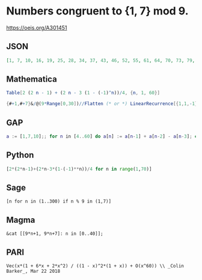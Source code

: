 # Numbers congruent to \{1, 7\} mod 9\.
https://oeis.org/A301451
## JSON
```JSON
[1, 7, 10, 16, 19, 25, 28, 34, 37, 43, 46, 52, 55, 61, 64, 70, 73, 79, 82, 88, 91, 97, 100, 106, 109, 115, 118, 124, 127, 133, 136, 142, 145, 151, 154, 160, 163, 169, 172, 178, 181, 187, 190, 196, 199, 205, 208, 214, 217, 223, 226, 232, 235, 241, 244, 250, 253, 259, 262, 268]
```
## Mathematica
```Mathematica
Table[2 (2 n - 1) + (2 n - 3 (1 - (-1)^n))/4, {n, 1, 60}]
```
```Mathematica
{#+1,#+7}&/@(9*Range[0,30])//Flatten (* or *) LinearRecurrence[{1,1,-1},{1,7,10},60] (* _Harvey P. Dale_, Nov 08 2020 *)
```
## GAP
```GAP
a := [1,7,10];; for n in [4..60] do a[n] := a[n-1] + a[n-2] - a[n-3]; od; a;
```
## Python
```Python
[2*(2*n-1)+(2*n-3*(1-(-1)**n))/4 for n in range(1,70)]
```
## Sage
```Sage
[n for n in (1..300) if n % 9 in (1,7)]
```
## Magma
```Magma
&cat [[9*n+1, 9*n+7]: n in [0..40]];
```
## PARI
```PARI
Vec(x*(1 + 6*x + 2*x^2) / ((1 - x)^2*(1 + x)) + O(x^60)) \\ _Colin Barker_, Mar 22 2018
```
